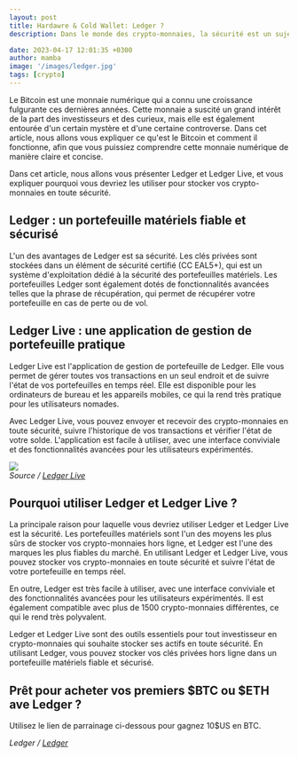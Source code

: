 ```yaml
---
layout: post
title: Hardawre & Cold Wallet: Ledger ?
description: Dans le monde des crypto-monnaies, la sécurité est un sujet de préoccupation majeur. Les portefeuilles matériels sont l'un des moyens les plus sûrs de stocker vos crypto-monnaies hors ligne. Ledger est l'une des marques les plus populaires de portefeuilles matériels pour les crypto-monnaies. Elle offre également une application de gestion de portefeuille appelée Ledger Live, qui vous permet de gérer toutes vos transactions et de suivre l'état de vos portefeuilles.

date: 2023-04-17 12:01:35 +0300
author: mamba
image: '/images/ledger.jpg'
tags: [crypto]
---
```

Le Bitcoin est une monnaie numérique qui a connu une croissance fulgurante ces dernières années. Cette monnaie a suscité un grand intérêt de la part des investisseurs et des curieux, mais elle est également entourée d'un certain mystère et d'une certaine controverse. Dans cet article, nous allons vous expliquer ce qu'est le Bitcoin et comment il fonctionne, afin que vous puissiez comprendre cette monnaie numérique de manière claire et concise.

Dans cet article, nous allons vous présenter Ledger et Ledger Live, et vous expliquer pourquoi vous devriez les utiliser pour stocker vos crypto-monnaies en toute sécurité.

## Ledger : un portefeuille matériels fiable et sécurisé

L'un des avantages de Ledger est sa sécurité. Les clés privées sont stockées dans un élément de sécurité certifié (CC EAL5+), qui est un système d'exploitation dédié à la sécurité des portefeuilles matériels. Les portefeuilles Ledger sont également dotés de fonctionnalités avancées telles que la phrase de récupération, qui permet de récupérer votre portefeuille en cas de perte ou de vol.

## Ledger Live : une application de gestion de portefeuille pratique

Ledger Live est l'application de gestion de portefeuille de Ledger. Elle vous permet de gérer toutes vos transactions en un seul endroit et de suivre l'état de vos portefeuilles en temps réel. Elle est disponible pour les ordinateurs de bureau et les appareils mobiles, ce qui la rend très pratique pour les utilisateurs nomades.

Avec Ledger Live, vous pouvez envoyer et recevoir des crypto-monnaies en toute sécurité, suivre l'historique de vos transactions et vérifier l'état de votre solde. L'application est facile à utiliser, avec une interface conviviale et des fonctionnalités avancées pour les utilisateurs expérimentés.

<div class="gallery-box">
  <div class="gallery">
    <img src="{{site.baseurl}}/images/ledger-live.jpg"/>
  </div>
  <em>Source / <a href="https://www.ledger.com/ledger-live" target="_blank">Ledger Live</a></em>
</div>


## Pourquoi utiliser Ledger et Ledger Live ?

La principale raison pour laquelle vous devriez utiliser Ledger et Ledger Live est la sécurité. Les portefeuilles matériels sont l'un des moyens les plus sûrs de stocker vos crypto-monnaies hors ligne, et Ledger est l'une des marques les plus fiables du marché. En utilisant Ledger et Ledger Live, vous pouvez stocker vos crypto-monnaies en toute sécurité et suivre l'état de votre portefeuille en temps réel.

En outre, Ledger est très facile à utiliser, avec une interface conviviale et des fonctionnalités avancées pour les utilisateurs expérimentés. Il est également compatible avec plus de 1500 crypto-monnaies différentes, ce qui le rend très polyvalent.

Ledger et Ledger Live sont des outils essentiels pour tout investisseur en crypto-monnaies qui souhaite stocker ses actifs en toute sécurité. En utilisant Ledger, vous pouvez stocker vos clés privées hors ligne dans un portefeuille matériels fiable et sécurisé.

## Prêt pour acheter vos premiers $BTC ou $ETH ave Ledger ?
Utilisez le lien de parrainage ci-dessous pour gagnez 10$US en BTC.

  <em>Ledger / <a href="[https://economie.gouv.fr](https://shop.ledger.com/fr?referral_code=YVJAW13C4WWXA
)" target="_blank">Ledger</a></em>
